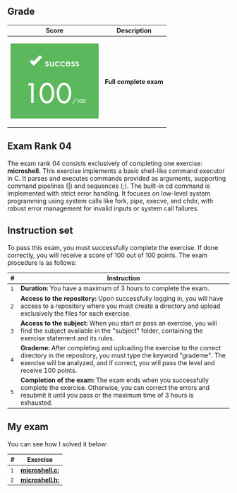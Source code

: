 ## Grade

| **Score**           | **Description**     |
|-----------------------|---------------|
| <p align="center"><img width="200px" alt="170px" src="https://github.com/BishopVK/Cursus-42Madrid/blob/main/lvl4/exam_rank_04/img/Score_100.png"></p> | **Full complete exam** |


## Exam Rank 04

The exam rank 04 consists exclusively of completing one exercise: **microshell.** This exercise implements a basic shell-like command executor in C. It parses and executes commands provided as arguments, supporting command pipelines (|) and sequences (;). The built-in cd command is implemented with strict error handling. It focuses on low-level system programming using system calls like fork, pipe, execve, and chdir, with robust error management for invalid inputs or system call failures.


## Instruction set


To pass this exam, you must successfully complete the exercise. If done correctly, you will receive a score of 100 out of 100 points. The exam procedure is as follows:

| **#** | **Instruction**                                                                                                                                                         |
| ----- | ----------------------------------------------------------------------------------------------------------------------------------------------------------------------- |
|  `1`  | **Duration:** You have a maximum of 3 hours to complete the exam. |
|  `2`  | **Access to the repository:** Upon successfully logging in, you will have access to a repository where you must create a directory and upload exclusively the files for each exercise. |
|  `3`  | **Access to the subject:** When you start or pass an exercise, you will find the subject available in the "subject" folder, containing the exercise statement and its rules. |
|  `4`  | **Grademe:** After completing and uploading the exercise to the correct directory in the repository, you must type the keyword "grademe". The exercise will be analyzed, and if correct, you will pass the level and receive 100 points. |
|  `5`  | **Completion of the exam:** The exam ends when you successfully complete the exercise. Otherwise, you can correct the errors and resubmit it until you pass or the maximum time of 3 hours is exhausted. |



## My exam

You can see how I solved it below:

| **#** | **Exercise**                                         |
| ----- | ---------------------------------------------------- |
|  `1`  | [**microshell.c:**](/lvl4/exam_rank_04/microshell.c) |
|  `2`  | [**microshell.h:**](/lvl4/exam_rank_04/microshell.h) |